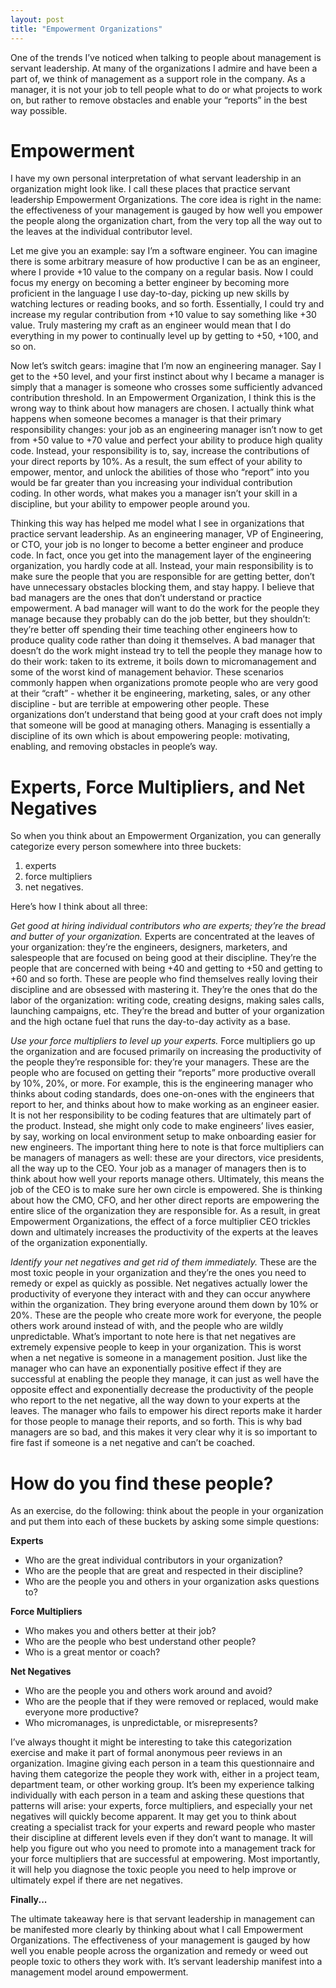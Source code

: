 ```yaml
---
layout: post
title: "Empowerment Organizations"
---
```


One of the trends I’ve noticed when talking to people about management is servant leadership. At many of the organizations I admire and have been a part of, we think of management as a support role in the company. As a manager, it is not your job to tell people what to do or what projects to work on, but rather to remove obstacles and enable your “reports” in the best way possible.

# Empowerment
I have my own personal interpretation of what servant leadership in an organization might look like. I call these places that practice servant leadership Empowerment Organizations. The core idea is right in the name: the effectiveness of your management is gauged by how well you empower the people along the organization chart, from the very top all the way out to the leaves at the individual contributor level.

Let me give you an example: say I’m a software engineer. You can imagine there is some arbitrary measure of how productive I can be as an engineer, where I provide +10 value to the company on a regular basis. Now I could focus my energy on becoming a better engineer by becoming more proficient in the language I use day-to-day, picking up new skills by watching lectures or reading books, and so forth. Essentially, I could try and increase my regular contribution from +10 value to say something like +30 value. Truly mastering my craft as an engineer would mean that I do everything in my power to continually level up by getting to +50, +100, and so on.

Now let’s switch gears: imagine that I’m now an engineering manager. Say I get to the +50 level, and your first instinct about why I became a manager is simply that a manager is someone who crosses some sufficiently advanced contribution threshold. In an Empowerment Organization, I think this is the wrong way to think about how managers are chosen. I actually think what happens when someone becomes a manager is that their primary responsibility changes: your job as an engineering manager isn’t now to get from +50 value to +70 value and perfect your ability to produce high quality code. Instead, your responsibility is to, say, increase the contributions of your direct reports by 10%. As a result, the sum effect of your ability to empower, mentor, and unlock the abilities of those who “report” into you would be far greater than you increasing your individual contribution coding. In other words, what makes you a manager isn’t your skill in a discipline, but your ability to empower people around you.

Thinking this way has helped me model what I see in organizations that practice servant leadership. As an engineering manager, VP of Engineering, or CTO, your job is no longer to become a better engineer and produce code. In fact, once you get into the management layer of the engineering organization, you hardly code at all. Instead, your main responsibility is to make sure the people that you are responsible for are getting better, don’t have unnecessary obstacles blocking them, and stay happy. I believe that bad managers are the ones that don’t understand or practice empowerment. A bad manager will want to do the work for the people they manage because they probably can do the job better, but they shouldn’t: they’re better off spending their time teaching other engineers how to produce quality code rather than doing it themselves. A bad manager that doesn’t do the work might instead try to tell the people they manage how to do their work: taken to its extreme, it boils down to micromanagement and some of the worst kind of management behavior. These scenarios commonly happen when organizations promote people who are very good at their “craft” - whether it be engineering, marketing, sales, or any other discipline - but are terrible at empowering other people. These organizations don’t understand that being good at your craft does not imply that someone will be good at managing others. Managing is essentially a discipline of its own which is about empowering people: motivating, enabling, and removing obstacles in people’s way.

# Experts, Force Multipliers, and Net Negatives
So when you think about an Empowerment Organization, you can generally categorize every person somewhere into three buckets: 

 1. experts 
 2. force multipliers
 3. net negatives.

Here’s how I think about all three: 

*Get good at hiring individual contributors who are experts; they’re the bread and butter of your organization.* Experts are concentrated at the leaves of your organization: they’re the engineers, designers, marketers, and salespeople that are focused on being good at their discipline. They’re the people that are concerned with being +40 and getting to +50 and getting to +60 and so forth. These are people who find themselves really loving their discipline and are obsessed with mastering it. They’re the ones that do the labor of the organization: writing code, creating designs, making sales calls, launching campaigns, etc. They’re the bread and butter of your organization and the high octane fuel that runs the day-to-day activity as a base.

*Use your force multipliers to level up your experts.* Force multipliers go up the organization and are focused primarily on increasing the productivity of the people they’re responsible for: they’re your managers. These are the people who are focused on getting their “reports” more productive overall by 10%, 20%, or more. For example, this is the engineering manager who thinks about coding standards, does one-on-ones with the engineers that report to her, and thinks about how to make working as an engineer easier. It is not her responsibility to be coding features that are ultimately part of the product. Instead, she might only code to make engineers’ lives easier, by say, working on local environment setup to make onboarding easier for new engineers. The important thing here to note is that force multipliers can be managers of managers as well: these are your directors, vice presidents, all the way up to the CEO. Your job as a manager of managers then is to think about how well your reports manage others. Ultimately, this means the job of the CEO is to make sure her own circle is empowered. She is thinking about how the CMO, CFO, and her other direct reports are empowering the entire slice of the organization they are responsible for. As a result, in great Empowerment Organizations, the effect of a force multiplier CEO trickles down and ultimately increases the productivity of the experts at the leaves of the organization exponentially.

*Identify your net negatives and get rid of them immediately.* These are the most toxic people in your organization and they’re the ones you need to remedy or expel as quickly as possible. Net negatives actually lower the productivity of everyone they interact with and they can occur anywhere within the organization. They bring everyone around them down by 10% or 20%. These are the people who create more work for everyone, the people others work around instead of with, and the people who are wildly unpredictable. What’s important to note here is that net negatives are extremely expensive people to keep in your organization. This is worst when a net negative is someone in a management position. Just like the manager who can have an exponentially positive effect if they are successful at enabling the people they manage, it can just as well have the opposite effect and exponentially decrease the productivity of the people who report to the net negative, all the way down to your experts at the leaves. The manager who fails to empower his direct reports make it harder for those people to manage their reports, and so forth. This is why bad managers are so bad, and this makes it very clear why it is so important to fire fast if someone is a net negative and can’t be coached.

# How do you find these people?
As an exercise, do the following: think about the people in your organization and put them into each of these buckets by asking some simple questions:

**Experts**
 - Who are the great individual contributors in your organization?
 - Who are the people that are great and respected in their discipline?
 - Who are the people you and others in your organization asks questions to?

**Force Multipliers**
 - Who makes you and others better at their job?
 - Who are the people who best understand other people?
 - Who is a great mentor or coach?

**Net Negatives**
 - Who are the people you and others work around and avoid?
 - Who are the people that if they were removed or replaced, would make everyone more productive?
 - Who micromanages, is unpredictable, or misrepresents?

I’ve always thought it might be interesting to take this categorization exercise and make it part of formal anonymous peer reviews in an organization. Imagine giving each person in a team this questionnaire and having them categorize the people they work with, either in a project team, department team, or other working group. It’s been my experience talking individually with each person in a team and asking these questions that patterns will arise: your experts, force multipliers, and especially your net negatives will quickly become apparent. It may get you to think about creating a specialist track for your experts and reward people who master their discipline at different levels even if they don’t want to manage. It will help you figure out who you need to promote into a management track for your force multipliers that are successful at empowering. Most importantly, it will help you diagnose the toxic people you need to help improve or ultimately expel if there are net negatives.

**Finally...**

The ultimate takeaway here is that servant leadership in management can be manifested more clearly by thinking about what I call Empowerment Organizations. The effectiveness of your management is gauged by how well you enable people across the organization and remedy or weed out people toxic to others they work with. It’s servant leadership manifest into a management model around empowerment.